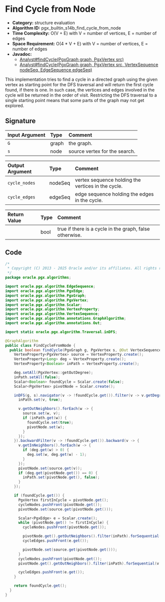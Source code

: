 # Find Cycle from Node

- **Category:** structure evaluation
- **Algorithm ID:** pgx_builtin_s14b_find_cycle_from_node
- **Time Complexity:** O(V + E) with V = number of vertices, E = number of edges
- **Space Requirement:** O(4 * V + E) with V = number of vertices, E = number of edges
- **Javadoc:**
  - [Analyst#findCycle(PgxGraph graph, PgxVertex<ID> src)](https://docs.oracle.com/en/database/oracle/property-graph/25.1/spgjv/oracle/pgx/api/Analyst.html#findCycle_oracle_pgx_api_PgxGraph_oracle_pgx_api_PgxVertex_)
  - [Analyst#findCycle(PgxGraph graph, PgxVertex<ID> src, VertexSequence<ID> nodeSeq, EdgeSequence edgeSeq)](https://docs.oracle.com/en/database/oracle/property-graph/25.1/spgjv/oracle/pgx/api/Analyst.html#findCycle_oracle_pgx_api_PgxGraph_oracle_pgx_api_PgxVertex_oracle_pgx_api_VertexSequence_oracle_pgx_api_EdgeSequence_)

This implementation tries to find a cycle in a directed graph using the given vertex as starting point for the DFS traversal and will return the first cycle found, if there is one. In such case, the vertices and edges involved in the cycle will be returned in the order of visit. Restricting the DFS traversal to a single starting point means that some parts of the graph may not get explored.

## Signature

| Input Argument | Type | Comment |
| :--- | :--- | :--- |
| `G` | graph | the graph. |
| `s` | node | source vertex for the search. |

| Output Argument | Type | Comment |
| :--- | :--- | :--- |
| `cycle_nodes` | nodeSeq | vertex sequence holding the vertices in the cycle. |
| `cycle_edges` | edgeSeq | edge sequence holding the edges in the cycle. |

| Return Value | Type | Comment |
| :--- | :--- | :--- |
| | bool | true if there is a cycle in the graph, false otherwise. |

## Code

```java
/*
 * Copyright (C) 2013 - 2025 Oracle and/or its affiliates. All rights reserved.
 */
package oracle.pgx.algorithms;

import oracle.pgx.algorithm.EdgeSequence;
import oracle.pgx.algorithm.PgxEdge;
import oracle.pgx.algorithm.PgxGraph;
import oracle.pgx.algorithm.PgxVertex;
import oracle.pgx.algorithm.Scalar;
import oracle.pgx.algorithm.VertexProperty;
import oracle.pgx.algorithm.VertexSequence;
import oracle.pgx.algorithm.annotations.GraphAlgorithm;
import oracle.pgx.algorithm.annotations.Out;

import static oracle.pgx.algorithm.Traversal.inDFS;

@GraphAlgorithm
public class FindCycleFromNode {
  public boolean findCycle(PgxGraph g, PgxVertex s, @Out VertexSequence cycleNodes, @Out EdgeSequence cycleEdges) {
    VertexProperty<PgxVertex> source = VertexProperty.create();
    VertexProperty<Long> deg = VertexProperty.create();
    VertexProperty<Boolean> inPath = VertexProperty.create();

    deg.setAll(PgxVertex::getOutDegree);
    inPath.setAll(false);
    Scalar<Boolean> foundCycle = Scalar.create(false);
    Scalar<PgxVertex> pivotNode = Scalar.create();

    inDFS(g, s).navigator(v -> !foundCycle.get()).filter(v -> v.getDegree() > 0).forward(v -> {
      inPath.set(v, true);

      v.getOutNeighbors().forEach(w -> {
        source.set(w, v);
        if (inPath.get(w)) {
          foundCycle.set(true);
          pivotNode.set(w);
        }
      });
    }).backwardFilter(v -> !foundCycle.get()).backward(v -> {
      v.getInNeighbors().forEach(w -> {
        if (deg.get(w) > 0) {
          deg.set(w, deg.get(w) - 1);
        }
      });
      pivotNode.set(source.get(v));
      if (deg.get(pivotNode.get()) == 0) {
        inPath.set(pivotNode.get(), false);
      }
    });

    if (foundCycle.get()) {
      PgxVertex firstInCycle = pivotNode.get();
      cycleNodes.pushFront(pivotNode.get());
      pivotNode.set(source.get(pivotNode.get()));

      Scalar<PgxEdge> e = Scalar.create();
      while (pivotNode.get() != firstInCycle) {
        cycleNodes.pushFront(pivotNode.get());

        pivotNode.get().getOutNeighbors().filter(inPath).forSequential(v -> e.set(v.edge()));
        cycleEdges.pushFront(e.get());

        pivotNode.set(source.get(pivotNode.get()));
      }
      cycleNodes.pushFront(pivotNode.get());
      pivotNode.get().getOutNeighbors().filter(inPath).forSequential(v -> e.set(v.edge()));

      cycleEdges.pushFront(e.get());
    }

    return foundCycle.get();
  }
}
```
